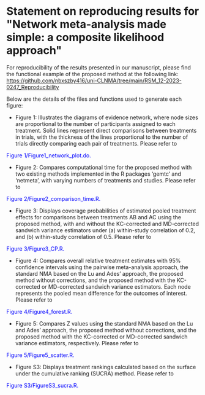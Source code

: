 # Statement on reproducing results for "Network meta-analysis made simple: a composite likelihood approach"

For reproducibility of the results presented in our manuscript, please find the functional example of the proposed method at the following link: 
https://github.com/nbxszby416/uni-CLNMA/tree/main/RSM_12-2023-0247_Reproducibility

Below are the details of the files and functions used to generate each figure: 

* Figure 1: Illustrates the diagrams of evidence network, where node sizes are proportional to the number of participants assigned to each treatment. Solid lines represent direct comparisons between treatments in trials, with the thickness of the lines proportional to the number of trials directly comparing each pair of treatments. Please refer to 
<span style="color:blue">
Figure 1/Figure1_network_plot.do.
</span>

* Figure 2: Compares computational time for the proposed method with two existing methods implemented in the R packages ‘gemtc’ and ‘netmeta’, with varying numbers of treatments and studies. Please refer to 
<span style="color:blue">
Figure 2/Figure2_comparison_time.R.
</span>

* Figure 3: Displays coverage probabilities of estimated pooled treatment effects for comparisons between treatments AB and AC using the proposed method, with and without the KC-corrected and MD-corrected sandwich variance estimators under (a) within-study correlation of 0.2, and (b) within-study correlation of 0.5. Please refer to 
<span style="color:blue">
Figure 3/Figure3_CP.R.
</span>

* Figure 4: Compares overall relative treatment estimates with 95\% confidence intervals using the pairwise meta-analysis approach, the standard NMA based on the Lu and Ades’ approach, the proposed method without corrections, and the proposed method with the KC-corrected or MD-corrected sandwich variance estimators. Each node represents the pooled mean difference for the outcomes of interest. Please refer to 
<span style="color:blue">
Figure 4/Figure4_forest.R.
</span>

* Figure 5: Compares Z values using the standard NMA based on the Lu and Ades’ approach, the proposed method without corrections, and the proposed method with the KC-corrected or MD-corrected sandwich variance estimators, respectively. Please refer to 
<span style="color:blue">
Figure 5/Figure5_scatter.R.
</span>

* Figure S3: Displays treatment rankings calculated based on the surface under the cumulative ranking (SUCRA) method. Please refer to 
<span style="color:blue">
Figure S3/FigureS3_sucra.R.
</span>